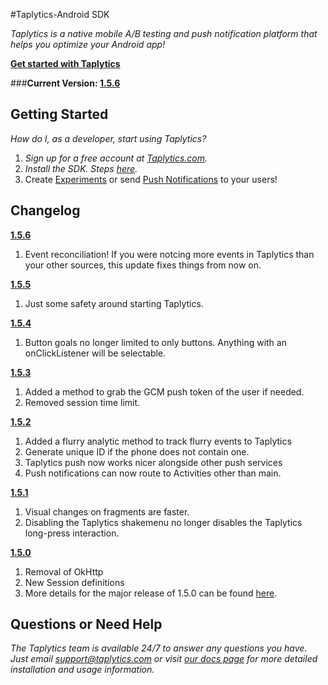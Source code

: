 #Taplytics-Android SDK

_Taplytics is a native mobile A/B testing and push notification platform that helps you optimize your Android app!_

**[Get started with Taplytics](https://taplytics.com/docs/android-sdk/getting-started)**

###**Current Version: [1.5.6](https://github.com/taplytics/Taplytics-Android-SDK/releases/tag/1.5.6)**

## Getting Started

_How do I, as a developer, start using Taplytics?_ 

1. _Sign up for a free account at [Taplytics.com](https://taplytics.com?utm_source=github&utm_campaign=documentation&utm_medium=content)._
2. _Install the SDK. Steps [here](/START.md)._
3. Create [Experiments](/EXPERIMENTS.md) or send [Push Notifications](/PUSH.md) to your users!

## Changelog

**[1.5.6](https://github.com/taplytics/Taplytics-Android-SDK/releases/tag/1.5.6)**

1. Event reconciliation! If you were notcing more events in Taplytics than your other sources, this update fixes things from now on. 

**[1.5.5](https://github.com/taplytics/Taplytics-Android-SDK/releases/tag/1.5.5)**

1. Just some safety around starting Taplytics. 

**[1.5.4](https://github.com/taplytics/Taplytics-Android-SDK/releases/tag/1.5.4)**

1. Button goals no longer limited to only buttons. Anything with an onClickListener will be selectable.

**[1.5.3](https://github.com/taplytics/Taplytics-Android-SDK/releases/tag/1.5.3)**

1. Added a method to grab the GCM push token of the user if needed.
2. Removed session time limit. 

**[1.5.2](https://github.com/taplytics/Taplytics-Android-SDK/releases/tag/1.5.2)**

1. Added a flurry analytic method to track flurry events to Taplytics 
2. Generate unique ID if the phone does not contain one.
3. Taplytics push now works nicer alongside other push services
4. Push notifications can now route to Activities other than main.

**[1.5.1](https://github.com/taplytics/Taplytics-Android-SDK/releases/tag/1.5.1)**

1. Visual changes on fragments are faster.
2. Disabling the Taplytics shakemenu no longer disables the Taplytics long-press interaction. 

**[1.5.0](https://github.com/taplytics/Taplytics-Android-SDK/releases/tag/1.5.0)**

1. Removal of OkHttp
2. New Session definitions
3. More details for the major release of 1.5.0 can be found [here](https://github.com/taplytics/Taplytics-Android-SDK/releases/tag/1.5.0).


## Questions or Need Help

_The Taplytics team is available 24/7 to answer any questions you have. Just email support@taplytics.com or visit [our docs page](https://taplytics.com/docs?utm_source=github&utm_campaign=documentation&utm_medium=content) for more detailed installation and usage information._
